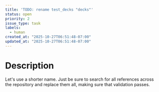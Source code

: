 ```yaml
---
title: 'TODO: rename test_decks "decks"'
status: open
priority: 2
issue_type: task
labels:
  - human
created_at: "2025-10-27T06:51:48-07:00"
updated_at: "2025-10-27T06:51:48-07:00"
---
```


# Description

Let's use a shorter name. Just be sure to search for all references across the repository and replace them all, making sure that validation passes.
